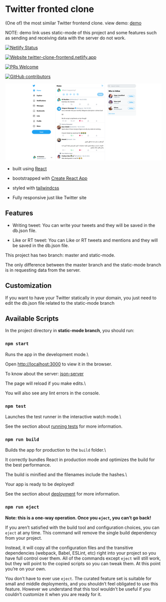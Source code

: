 # Twitter fronted clone

(One of) the most similar Twitter frontend clone. view demo: [demo](https://twitter-clone-frontend.netlify.app/)

NOTE: demo link uses static-mode of this project and some features such as sending and receiving data with the server do not work.

[![Netlify Status](https://api.netlify.com/api/v1/badges/aae9d9a7-fdb7-48ff-9f22-07b2c5103f43/deploy-status)](https://app.netlify.com/sites/twitter-clone-frontend/deploys)

[![Website twitter-clone-frontend.netlify.app](https://img.shields.io/website-up-down-green-red/http/shields.io.svg)](https://twitter-clone-frontend.netlify.app/)

[![PRs Welcome](https://img.shields.io/badge/PRs-welcome-brightgreen.svg?style=flat-square)](http://makeapullrequest.com)

[![GitHub contributors](https://img.shields.io/github/contributors/AliMoallem27/twitter-clone-frontend.svg)](https://github.com/AliMoallem27/twitter-clone-frontend/graphs/contributors/)

![demo image](https://raw.githubusercontent.com/AliMoallem27/twitter-clone-frontend/main/public/images/demo-image.png)

- built using [React](https://reactjs.org/)

- bootstrapped with [Create React App](https://github.com/facebook/create-react-app)

- styled with [tailwindcss](https://tailwindcss.com/)

- Fully responsive just like Twitter site

## Features

- Writing tweet: You can write your tweets and they will be saved in the db.json file.

- Like or RT tweet: You can Like or RT tweets and mentions and they will be saved in the db.json file.

This project has two branch: master and static-mode.

The only difference between the master branch and the static-mode branch is in requesting data from the server.

## Customization

If you want to have your Twitter statically in your domain, you just need to edit the db.json file related to the static-mode branch

## Available Scripts

In the project directory in **static-mode branch**, you should run:

### `npm start`

Runs the app in the development mode.\

Open [http://localhost:3000](http://localhost:3000) to view it in the browser.

To know about the server: [json-server](https://www.npmjs.com/package/json-server)

The page will reload if you make edits.\

You will also see any lint errors in the console.

### `npm test`

Launches the test runner in the interactive watch mode.\

See the section about [running tests](https://facebook.github.io/create-react-app/docs/running-tests) for more information.

### `npm run build`

Builds the app for production to the `build` folder.\

It correctly bundles React in production mode and optimizes the build for the best performance.

The build is minified and the filenames include the hashes.\

Your app is ready to be deployed!

See the section about [deployment](https://facebook.github.io/create-react-app/docs/deployment) for more information.

### `npm run eject`

**Note: this is a one-way operation. Once you `eject`, you can’t go back!**

If you aren’t satisfied with the build tool and configuration choices, you can `eject` at any time. This command will remove the single build dependency from your project.

Instead, it will copy all the configuration files and the transitive dependencies (webpack, Babel, ESLint, etc) right into your project so you have full control over them. All of the commands except `eject` will still work, but they will point to the copied scripts so you can tweak them. At this point you’re on your own.

You don’t have to ever use `eject`. The curated feature set is suitable for small and middle deployments, and you shouldn’t feel obligated to use this feature. However we understand that this tool wouldn’t be useful if you couldn’t customize it when you are ready for it.
